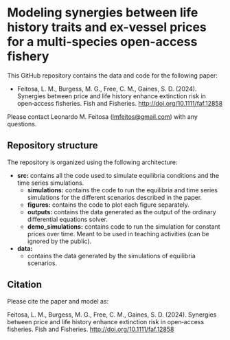 # Modeling synergies between life history traits and ex-vessel prices for a multi-species open-access fishery

This GitHub repository contains the data and code for the following paper:
- Feitosa, L. M., Burgess, M. G., Free, C. M., Gaines, S. D. (2024). Synergies between price and life history enhance extinction risk in open‐access fisheries. Fish and Fisheries. http://doi.org/10.1111/faf.12858

Please contact Leonardo M. Feitosa (lmfeitos@gmail.com) with any questions.

## Repository structure

The repository is organized using the following architecture:

- **src:** contains all the code used to simulate equilibria conditions and the time series simulations.
    - **simulations:** contains the code to run the equilibria and time series simulations for the different scenarios described in the paper.
    - **figures:** contains the code to plot each figure separately.
    - **outputs:** contains the data generated as the output of the ordinary differential equations solver.
    - **demo_simulations:** contains code to run the simulation for constant prices over time. Meant to be used in teaching activities (can be ignored by the public). 
- **data:**
    - contains the data generated by the simulations of equilibria scenarios.

## Citation

Please cite the paper and model as:

Feitosa, L. M., Burgess, M. G., Free, C. M., Gaines, S. D. (2024). Synergies between price and life history enhance extinction risk in open‐access fisheries. Fish and Fisheries. http://doi.org/10.1111/faf.12858

